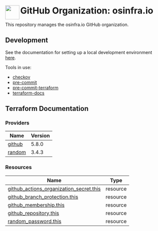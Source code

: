 # <img align="left" width="45" height="45" src="https://user-images.githubusercontent.com/1610100/201473670-e0e6bdeb-742f-4be1-a47a-3506309620a3.png"> GitHub Organization: osinfra.io

This repository manages the osinfra.io GitHub organization.

## Development

See the documentation for setting up a local development environment [here](https://docs.osinfra.io).

Tools in use:

- [checkov](https://github.com/bridgecrewio/checkov)
- [pre-commit](https://github.com/pre-commit/pre-commit)
- [pre-commit-terraform](https://github.com/antonbabenko/pre-commit-terraform)
- [terraform-docs](https://github.com/terraform-docs/terraform-docs)

## Terraform Documentation
<!-- BEGINNING OF PRE-COMMIT-TERRAFORM DOCS HOOK -->
### Providers

| Name | Version |
|------|---------|
| <a name="provider_github"></a> [github](#provider_github) | 5.8.0 |
| <a name="provider_random"></a> [random](#provider_random) | 3.4.3 |

### Resources

| Name | Type |
|------|------|
| [github_actions_organization_secret.this](https://registry.terraform.io/providers/integrations/github/latest/docs/resources/actions_organization_secret) | resource |
| [github_branch_protection.this](https://registry.terraform.io/providers/integrations/github/latest/docs/resources/branch_protection) | resource |
| [github_membership.this](https://registry.terraform.io/providers/integrations/github/latest/docs/resources/membership) | resource |
| [github_repository.this](https://registry.terraform.io/providers/integrations/github/latest/docs/resources/repository) | resource |
| [random_password.this](https://registry.terraform.io/providers/hashicorp/random/latest/docs/resources/password) | resource |
<!-- END OF PRE-COMMIT-TERRAFORM DOCS HOOK -->
